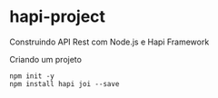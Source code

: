 # hapi-project

Construindo API Rest com Node.js e Hapi Framework

Criando um projeto
```  
npm init -y
npm install hapi joi --save
```


